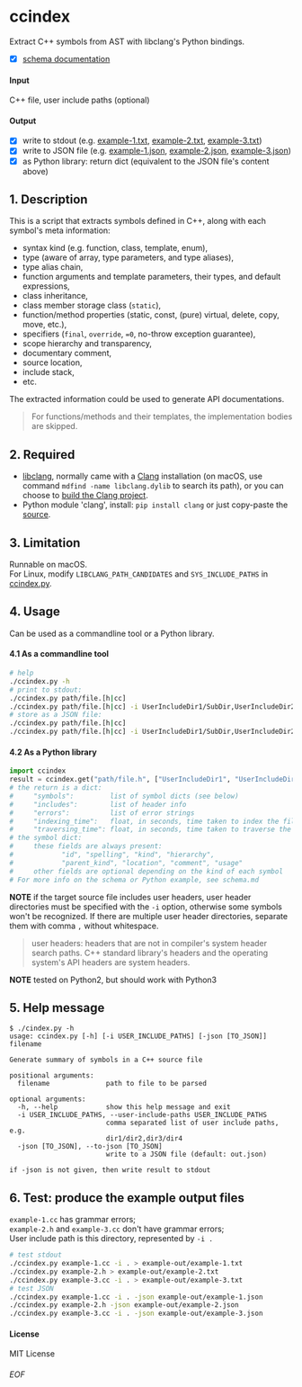 # ccindex

Extract C++ symbols from AST with libclang's Python bindings.

- [x] [schema documentation](schema.md)

#### Input<br>
C++ file, user include paths (optional)

#### Output
- [x] write to stdout (e.g. [example-1.txt](example-out/example-1.txt), [example-2.txt](example-out/example-2.txt), [example-3.txt](example-out/example-3.txt))
- [x] write to JSON file (e.g. [example-1.json](example-out/example-1.json), [example-2.json](example-out/example-2.json), [example-3.json](example-out/example-3.json))
- [x] as Python library: return dict (equivalent to the JSON file's content above)

## 1. Description
This is a script that extracts symbols defined in C++, along with each symbol's meta information:
- syntax kind (e.g. function, class, template, enum),
- type (aware of array, type parameters, and type aliases),
- type alias chain,
- function arguments and template parameters, their types, and default expressions,
- class inheritance,
- class member storage class (`static`),
- function/method properties (static, const, (pure) virtual, delete, copy, move, etc.),
- specifiers (`final`, `override`, `=0`, no-throw exception guarantee),
- scope hierarchy and transparency,
- documentary comment,
- source location,
- include stack,
- etc.

The extracted information could be used to generate API documentations.

> For functions/methods and their templates, the implementation bodies are skipped.

## 2. Required
- [libclang](http://www.llvm.org/devmtg/2010-11/Gregor-libclang.pdf), normally came with a [Clang](http://clang.llvm.org) installation (on macOS, use command `mdfind -name libclang.dylib` to search its path), or you can choose to [build the Clang project](http://clang.llvm.org/get_started.html).
- Python module 'clang', install: `pip install clang` or just copy-paste the [source](https://github.com/llvm-mirror/clang/tree/master/bindings/python/clang).

## 3. Limitation

Runnable on macOS.<br>For Linux, modify `LIBCLANG_PATH_CANDIDATES` and `SYS_INCLUDE_PATHS` in [ccindex.py](ccindex.py).

## 4. Usage
Can be used as a commandline tool or a Python library.

#### 4.1 As a commandline tool
```sh
# help
./ccindex.py -h
# print to stdout:
./ccindex.py path/file.[h|cc]
./ccindex.py path/file.[h|cc] -i UserIncludeDir1/SubDir,UserIncludeDir2
# store as a JSON file:
./ccindex.py path/file.[h|cc]
./ccindex.py path/file.[h|cc] -i UserIncludeDir1/SubDir,UserIncludeDir2 -json out.json
```

#### 4.2 As a Python library
```python
import ccindex
result = ccindex.get("path/file.h", ["UserIncludeDir1", "UserIncludeDir2"])
# the return is a dict:
#     "symbols":         list of symbol dicts (see below)
#     "includes":        list of header info
#     "errors":          list of error strings
#     "indexing_time":   float, in seconds, time taken to index the file
#     "traversing_time": float, in seconds, time taken to traverse the AST
# the symbol dict:
#     these fields are always present:
#            "id", "spelling", "kind", "hierarchy",
#            "parent_kind", "location", "comment", "usage"
#     other fields are optional depending on the kind of each symbol
# For more info on the schema or Python example, see schema.md
```

**NOTE** if the target source file includes user headers, user header directories must be specified with the `-i` option, otherwise some symbols won't be recognized. If there are multiple user header directories, separate them with comma `,` without whitespace.
> user headers: headers that are not in compiler's system header search paths. C++ standard library's headers and the operating system's API headers are system headers.

**NOTE** tested on Python2, but should work with Python3

## 5. Help message
```
$ ./cindex.py -h
usage: ccindex.py [-h] [-i USER_INCLUDE_PATHS] [-json [TO_JSON]] filename

Generate summary of symbols in a C++ source file

positional arguments:
  filename              path to file to be parsed

optional arguments:
  -h, --help            show this help message and exit
  -i USER_INCLUDE_PATHS, --user-include-paths USER_INCLUDE_PATHS
                        comma separated list of user include paths, e.g.
                        dir1/dir2,dir3/dir4
  -json [TO_JSON], --to-json [TO_JSON]
                        write to a JSON file (default: out.json)

if -json is not given, then write result to stdout
```

## 6. Test: produce the example output files
`example-1.cc` has grammar errors;<br>
`example-2.h` and `example-3.cc` don't have grammar errors;<br>
User include path is this directory, represented by `-i .`
```sh
# test stdout
./ccindex.py example-1.cc -i . > example-out/example-1.txt
./ccindex.py example-2.h > example-out/example-2.txt
./ccindex.py example-3.cc -i . > example-out/example-3.txt
# test JSON
./ccindex.py example-1.cc -i . -json example-out/example-1.json
./ccindex.py example-2.h -json example-out/example-2.json
./ccindex.py example-3.cc -i . -json example-out/example-3.json
```

#### License
MIT License

###### EOF
